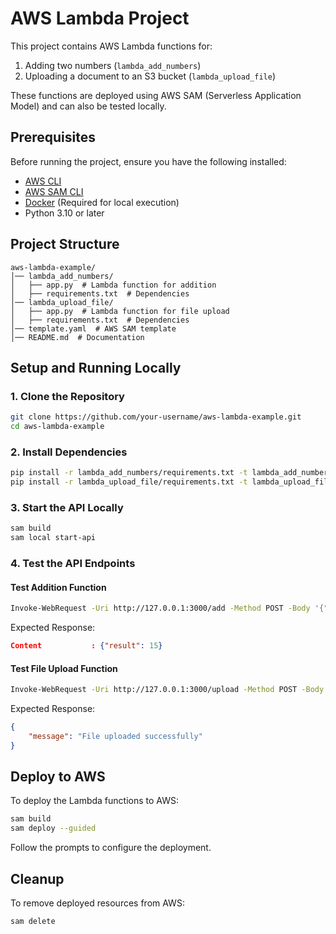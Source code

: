 # AWS Lambda Project

This project contains AWS Lambda functions for:
1. Adding two numbers (`lambda_add_numbers`)
2. Uploading a document to an S3 bucket (`lambda_upload_file`)

These functions are deployed using AWS SAM (Serverless Application Model) and can also be tested locally.

## Prerequisites
Before running the project, ensure you have the following installed:
- [AWS CLI](https://aws.amazon.com/cli/)
- [AWS SAM CLI](https://docs.aws.amazon.com/serverless-application-model/latest/developerguide/install-sam-cli.html)
- [Docker](https://www.docker.com/get-started) (Required for local execution)
- Python 3.10 or later

## Project Structure
```
aws-lambda-example/
│── lambda_add_numbers/
│   ├── app.py  # Lambda function for addition
│   ├── requirements.txt  # Dependencies
│── lambda_upload_file/
│   ├── app.py  # Lambda function for file upload
│   ├── requirements.txt  # Dependencies
│── template.yaml  # AWS SAM template
│── README.md  # Documentation
```

## Setup and Running Locally

### 1. Clone the Repository
```sh
git clone https://github.com/your-username/aws-lambda-example.git
cd aws-lambda-example
```

### 2. Install Dependencies
```sh
pip install -r lambda_add_numbers/requirements.txt -t lambda_add_numbers/
pip install -r lambda_upload_file/requirements.txt -t lambda_upload_file/
```

### 3. Start the API Locally
```sh
sam build
sam local start-api
```

### 4. Test the API Endpoints
#### Test Addition Function
```sh
Invoke-WebRequest -Uri http://127.0.0.1:3000/add -Method POST -Body '{"num1": 5, "num2": 10}' -ContentType 'application/json'

```
Expected Response:
```json
Content           : {"result": 15}
```

#### Test File Upload Function
```sh
Invoke-WebRequest -Uri http://127.0.0.1:3000/upload -Method POST -Body '{"file_content": "This is a test file content", "bucket_name": "your-s3-bucket-name", "file_name": "test.txt"}' -ContentType 'application/json'

```
Expected Response:
```json
{
    "message": "File uploaded successfully"
}
```

## Deploy to AWS
To deploy the Lambda functions to AWS:
```sh
sam build
sam deploy --guided
```
Follow the prompts to configure the deployment.

## Cleanup
To remove deployed resources from AWS:
```sh
sam delete
```
